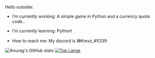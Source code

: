 Hello outsider.

- I’m currently working: A simple game in Python and a currency quote code..

- I’m currently learning: Python!

- How to reach me: My discord is 神Kmsz_#5339

![Anurag's GitHub stats](https://github-readme-stats.vercel.app/api?username=Kamaasoo&show_icons=true&theme=midnight-purple)
[![Top Langs](https://github-readme-stats.vercel.app/api/top-langs/?username=Kamaasoo&show_icons=true&theme=midnight-purple)](https://github.com/Kamaasoo/github-readme-stats)



